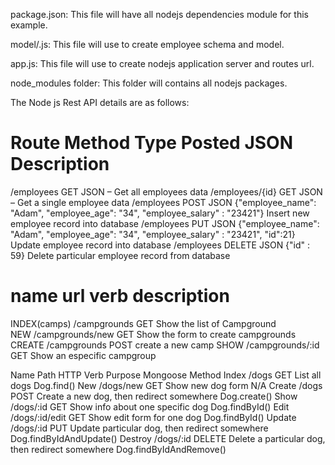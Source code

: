 
package.json: This file will have all nodejs dependencies module for this example.

model/.js: This file will use to create employee schema and model.

app.js: This file will use to create nodejs application server and routes url.

node_modules folder: This folder will contains all nodejs packages.

The Node js Rest API details are as follows:

Route	          Method	  Type	   Posted JSON                     	  Description
=============================================================================================================================
/employees	    GET	      JSON	–	                           Get all employees data
/employees/{id}	GET	      JSON	–	                           Get a single employee data
/employees	    POST	    JSON	{"employee_name": "Adam", "employee_age": "34", "employee_salary" : "23421"}	Insert new employee record into database
/employees	    PUT	     JSON	{"employee_name": "Adam", "employee_age": "34", "employee_salary" : "23421", "id":21}	Update employee record into database
/employees	   DELETE	 JSON	{"id" : 59}	Delete particular employee record from database

name            url               verb        description
====================================================================================
INDEX(camps)  /campgrounds         GET        Show the list of Campground   
NEW           /campgrounds/new     GET        Show the form to create campgrounds    
CREATE        /campgrounds         POST       create a new camp
SHOW          /campgrounds/:id     GET        Show an especific campgroup  

Name	     Path	    HTTP Verb	Purpose	Mongoose Method
Index	     /dogs	    GET	List all dogs	Dog.find()
New	      /dogs/new	    GET	Show new dog form	N/A
Create    /dogs	        POST	Create a new dog, then redirect somewhere	Dog.create()
Show      /dogs/:id	    GET	Show info about one specific dog	Dog.findById()
Edit  	  /dogs/:id/edit GET	Show edit form for one dog	Dog.findById()
Update	  /dogs/:id	     PUT	   Update particular dog, then redirect somewhere	Dog.findByIdAndUpdate()
Destroy	  /dogs/:id	   DELETE	Delete a particular dog, then redirect somewhere	Dog.findByIdAndRemove()
